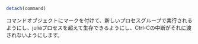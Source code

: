 ```julia
detach(command)
```

コマンドオブジェクトにマークを付けて、新しいプロセスグループで実行されるようにし、juliaプロセスを超えて生存できるようにし、Ctrl-Cの中断がそれに渡されないようにします。
